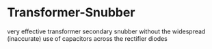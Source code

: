 # Transformer-Snubber
very effective transformer secondary snubber without the widespread (inaccurate) use of capacitors across the rectifier diodes
